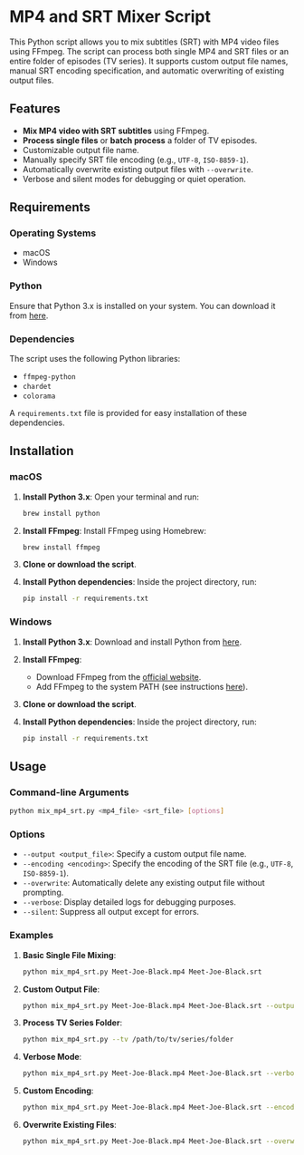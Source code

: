 
# MP4 and SRT Mixer Script

This Python script allows you to mix subtitles (SRT) with MP4 video files using FFmpeg. The script can process both single MP4 and SRT files or an entire folder of episodes (TV series). It supports custom output file names, manual SRT encoding specification, and automatic overwriting of existing output files.

## Features

- **Mix MP4 video with SRT subtitles** using FFmpeg.
- **Process single files** or **batch process** a folder of TV episodes.
- Customizable output file name.
- Manually specify SRT file encoding (e.g., `UTF-8`, `ISO-8859-1`).
- Automatically overwrite existing output files with `--overwrite`.
- Verbose and silent modes for debugging or quiet operation.

## Requirements

### Operating Systems

- macOS
- Windows

### Python

Ensure that Python 3.x is installed on your system. You can download it from [here](https://www.python.org/downloads/).

### Dependencies

The script uses the following Python libraries:
- `ffmpeg-python`
- `chardet`
- `colorama`

A `requirements.txt` file is provided for easy installation of these dependencies.

## Installation

### macOS

1. **Install Python 3.x**:
   Open your terminal and run:
   ```bash
   brew install python
   ```

2. **Install FFmpeg**:
   Install FFmpeg using Homebrew:
   ```bash
   brew install ffmpeg
   ```

3. **Clone or download the script**.

4. **Install Python dependencies**:
   Inside the project directory, run:
   ```bash
   pip install -r requirements.txt
   ```

### Windows

1. **Install Python 3.x**:
   Download and install Python from [here](https://www.python.org/downloads/).

2. **Install FFmpeg**:
   - Download FFmpeg from the [official website](https://ffmpeg.org/download.html).
   - Add FFmpeg to the system PATH (see instructions [here](https://www.geeksforgeeks.org/how-to-install-ffmpeg-on-windows/)).

3. **Clone or download the script**.

4. **Install Python dependencies**:
   Inside the project directory, run:
   ```bash
   pip install -r requirements.txt
   ```

## Usage

### Command-line Arguments

```bash
python mix_mp4_srt.py <mp4_file> <srt_file> [options]
```

### Options

- `--output <output_file>`: Specify a custom output file name.
- `--encoding <encoding>`: Specify the encoding of the SRT file (e.g., `UTF-8`, `ISO-8859-1`).
- `--overwrite`: Automatically delete any existing output file without prompting.
- `--verbose`: Display detailed logs for debugging purposes.
- `--silent`: Suppress all output except for errors.

### Examples

1. **Basic Single File Mixing**:
   ```bash
   python mix_mp4_srt.py Meet-Joe-Black.mp4 Meet-Joe-Black.srt
   ```

2. **Custom Output File**:
   ```bash
   python mix_mp4_srt.py Meet-Joe-Black.mp4 Meet-Joe-Black.srt --output Joe-Black-Final.mp4
   ```

3. **Process TV Series Folder**:
   ```bash
   python mix_mp4_srt.py --tv /path/to/tv/series/folder
   ```

4. **Verbose Mode**:
   ```bash
   python mix_mp4_srt.py Meet-Joe-Black.mp4 Meet-Joe-Black.srt --verbose
   ```

5. **Custom Encoding**:
   ```bash
   python mix_mp4_srt.py Meet-Joe-Black.mp4 Meet-Joe-Black.srt --encoding ISO-8859-1
   ```

6. **Overwrite Existing Files**:
   ```bash
   python mix_mp4_srt.py Meet-Joe-Black.mp4 Meet-Joe-Black.srt --overwrite
   ```